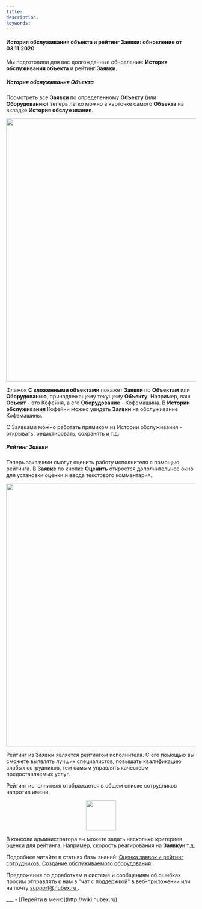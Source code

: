 ```yaml
---
title: 
description: 
keywords: 
---
```


#### История обслуживания объекта и рейтинг Заявки: обновление от 03.11.2020
<html>
<meta charset="utf-8">

</html>
<body>
<p>Мы подготовили для вас долгожданные обновления: <strong>История обслуживания объекта</strong> и рейтинг <strong>Заявки</strong>.</p>
<h5>История обслуживания Объекта</h5>
<p>Посмотреть все <strong>Заявки</strong> по определенному <strong>Объекту</strong> (или <strong>Оборудованию</strong>) теперь легко можно в карточке самого <strong>Объекта</strong> на вкладке <strong>История обслуживания</strong>.</p>
<p><span style="font-weight: @ArticleID00;"><img style="display: block; margin-left: auto; margin-right: auto;" src="https://content.screencast.com/users/echinaek.val/folders/Capture/media/acffda52-bed6-41b4-bd7f-5493b5347939/LWR_Recording.png" alt="" width="700" height="auto" /></span></p>

<p>Флажок <strong>С вложенными объектами</strong> покажет <strong>Заявки</strong> по <strong>Объектам</strong> или <strong>Оборудованию</strong>, принадлежащему текущему <strong>Объекту</strong>. Например, ваш <strong>Объект</strong> - это Кофейня, а его <strong>Оборудование</strong> - Кофемашина. В <strong>Истории обслуживания</strong> Кофейни можно увидеть <strong>Заявки</strong> на обслуживание Кофемашины.</p>

<p>С Заявками можно работать прямиком из Истории обслуживания - открывать, редактировать, сохранять и т.д.</p>
<h5>Рейтинг Заявки</h5>
<p>Теперь заказчики смогут оценить работу исполнителя с помощью рейтинга. В <strong>Заявке</strong> по кнопке <strong>Оценить</strong> откроется дополнительное окно для установки оценки и ввода текстового комментария.&nbsp;</p>
<p><span style="font-weight: @ArticleID00;"><img style="display: block; margin-left: auto; margin-right: auto;" src="https://content.screencast.com/users/echinaek.val/folders/Capture/media/8885ae61-c082-496e-8f39-689e0ee0b3e3/LWR_Recording.png" alt="" width="700" height="auto" /></span></p>
<p>Рейтинг из <strong>Заявки</strong> является рейтингом исполнителя. С его помощью вы сможете выявлять лучших специалистов, повышать квалификацию слабых сотрудников, тем самым управлять качеством предоставляемых услуг.</p>
<p>Рейтинг исполнителя отображается в общем списке сотрудников напротив имени.</p>
<p><span style="font-weight: @ArticleID00;"><img style="display: block; margin-left: auto; margin-right: auto;" src="https://content.screencast.com/users/echinaek.val/folders/Capture/media/bab505f9-3744-477c-977e-8f46cf898d39/LWR_Recording.png" alt="" width="@ArticleID1@ArticleID" height="80" /></span></p>
<p>В консоли администратора вы можете задать несколько критериев оценки для рейтинга. Например, скорость реагирования на <strong>Заявку</strong>и т.д.</p>

<p>Подробнее читайте в статьях базы знаний: <a href="https://wiki.hubex.ru/docs/FAQ/RU/user/Rating.html">Оценка заявок и рейтинг сотрудников</a>, <a href="https://wiki.hubex.ru/docs/FAQ/RU/user/CreatingObjects.html">Создание обслуживаемого оборудования</a>.</p>

<p>Предложения по доработкам в системе и сообщениям об ошибках просим отправлять к нам в "чат с поддержкой" в веб-приложении или на почту <a href="mailto:support@hubex.ru" target="_blank" rel="noopener"> support@hubex.ru </a>.</p>

</body>
___
- [Перейти в меню](http://wiki.hubex.ru)
